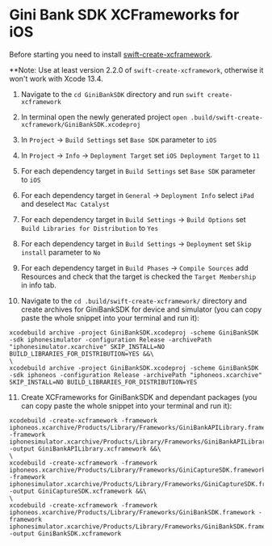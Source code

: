 # Gini Bank SDK XCFrameworks for iOS

Before starting you need to install [swift-create-xcframework](https://github.com/unsignedapps/swift-create-xcframework/tree/main#installation).

**Note: Use at least version 2.2.0 of `swift-create-xcframework`, otherwise it won't work with Xcode 13.4.

1. Navigate to the `cd GiniBankSDK` directory and run `swift create-xcframework`

2. In terminal open the newly generated project `open .build/swift-create-xcframework/GiniBankSDK.xcodeproj`

3. In `Project` -> `Build Settings` set `Base SDK` parameter to `iOS`

4. In `Project` -> `Info` -> `Deployment Target` set `iOS Deployment Target` to `11`

5. For each dependency target in `Build Settings` set `Base SDK` parameter to `iOS`

6. For each dependency target in `General` -> `Deployment Info` select `iPad` and deselect `Mac Catalyst`

7. For each dependency target in `Build Settings` -> `Build Options` set `Build Libraries for Distribution` to `Yes`

8. For each dependency target in `Build Settings` -> `Deployment` set `Skip install` parameter to `No`

9. For each dependency target in `Build Phases` -> `Compile Sources` add Resources and check that the target is checked the `Target Membership` in info tab.

10. Navigate to the `cd .build/swift-create-xcframework/` directory and create archives for GiniBankSDK for device and simulator (you can copy paste the whole snippet into your terminal and run it):

```
xcodebuild archive -project GiniBankSDK.xcodeproj -scheme GiniBankSDK -sdk iphonesimulator -configuration Release -archivePath "iphonesimulator.xcarchive" SKIP_INSTALL=NO BUILD_LIBRARIES_FOR_DISTRIBUTION=YES &&\
\
xcodebuild archive -project GiniBankSDK.xcodeproj -scheme GiniBankSDK -sdk iphoneos -configuration Release -archivePath "iphoneos.xcarchive" SKIP_INSTALL=NO BUILD_LIBRARIES_FOR_DISTRIBUTION=YES
```

11. Create XCFrameworks for GiniBankSDK and dependant packages (you can copy paste the whole snippet into your terminal and run it):

```
xcodebuild -create-xcframework -framework iphoneos.xcarchive/Products/Library/Frameworks/GiniBankAPILibrary.framework -framework iphonesimulator.xcarchive/Products/Library/Frameworks/GiniBankAPILibrary.framework -output GiniBankAPILibrary.xcframework &&\
\
xcodebuild -create-xcframework -framework iphoneos.xcarchive/Products/Library/Frameworks/GiniCaptureSDK.framework -framework iphonesimulator.xcarchive/Products/Library/Frameworks/GiniCaptureSDK.framework -output GiniCaptureSDK.xcframework &&\
\
xcodebuild -create-xcframework -framework iphoneos.xcarchive/Products/Library/Frameworks/GiniBankSDK.framework -framework iphonesimulator.xcarchive/Products/Library/Frameworks/GiniBankSDK.framework -output GiniBankSDK.xcframework
```
